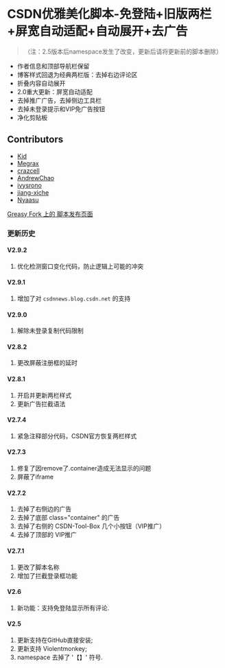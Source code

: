 # CSDN优雅美化脚本-免登陆+旧版两栏+屏宽自动适配+自动展开+去广告

> （注：2.5版本后namespace发生了改变，更新后请将更新前的脚本删除）

* 作者信息和顶部导航栏保留
* 博客样式回退为经典两栏版：去掉右边评论区
* 折叠内容自动展开
* 2.0重大更新：屏宽自动适配
* 去掉推广广告，去掉侧边工具栏
* 去掉未登录提示和VIP免广告按钮
* 净化剪贴板

## Contributors

* [Kid](https://github.com/kidonng)
* [Megrax](https://github.com/Megrax)
* [crazcell](https://github.com/crazcell)
* [AndrewChao](https://github.com/AndrewChao)
* [ivysrono](https://github.com/ivysrono)
* [jiang-xiche](https://github.com/jiang-xiche)
* [Nyaasu](https://github.com/Nyaasu66)

[Greasy Fork 上的 脚本发布页面](https://greasyfork.org/zh-CN/scripts/373974)

### 更新历史

#### V2.9.2

1. 优化检测窗口变化代码，防止逻辑上可能的冲突

#### V2.9.1

1. 增加了对 `csdnnews.blog.csdn.net` 的支持

#### V2.9.0

1. 解除未登录复制代码限制

#### V2.8.2

1. 更改屏蔽注册框的延时

#### V2.8.1

1. 开启并更新两栏样式
2. 更新广告拦截语法

#### V2.7.4

1. 紧急注释部分代码，CSDN官方恢复两栏样式

#### V2.7.3

1. 修复了因remove了.container造成无法显示的问题
2. 屏蔽了iframe

#### V2.7.2

1. 去掉了右侧边的广告
2. 去掉了底部 class="container" 的广告
3. 去掉了右侧的 CSDN-Tool-Box 几个小按钮（VIP推广）
4. 去掉了顶部的 VIP推广

#### V2.7.1

1. 更改了脚本名称
2. 增加了拦截登录框功能

#### V2.6

1. 新功能：支持免登陆显示所有评论.

#### V2.5

1. 更新支持在GitHub直接安装;
2. 更新支持 Violentmonkey;
3. namespace 去掉了 '【】' 符号.
